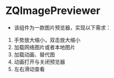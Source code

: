 # ZQImagePreviewer
* 该组件为一款图片预览器，实现以下需求：
1. 手势放大缩小，双击放大缩小
2. 加载网络图片或者本地图片
3. 加载动画、替代图
4. 动画打开与关闭预览器
5. 左右滑动查看

